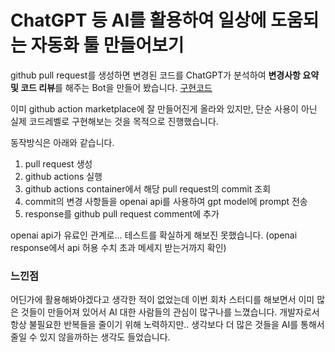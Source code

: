 # ChatGPT 등 AI를 활용하여 일상에 도움되는 자동화 툴 만들어보기

github pull request를 생성하면 변경된 코드를 ChatGPT가 분석하여 **변경사항 요약 및 코드 리뷰**를 해주는 Bot을 만들어 봤습니다. [구현코드](https://github.com/hoo00nn/code-review-bot)

이미 github action marketplace에 잘 만들어진게 올라와 있지만, 단순 사용이 아닌 실제 코드레벨로 구현해보는 것을 목적으로 진행했습니다.

동작방식은 아래와 같습니다.

1. pull request 생성
2. github actions 실행
3. github actions container에서 해당 pull request의 commit 조회
4. commit의 변경 사항들을 openai api를 사용하여 gpt model에 prompt 전송
5. response를 github pull request comment에 추가

openai api가 유료인 관계로... 테스트를 확실하게 해보진 못했습니다. (openai response에서 api 허용 수치 초과 메세지 받는거까지 확인)

### 느낀점

어딘가에 활용해봐야겠다고 생각한 적이 없었는데 이번 회차 스터디를 해보면서 이미 많은 것들이 만들어져 있어서 AI 대한 사람들의 관심이 많구나를 느꼈습니다. 개발자로서 항상 불필요한 반복들을 줄이기 위해 노력하지만.. 생각보다 더 많은 것들을 AI를 통해서 줄일 수 있지 않을까하는 생각도 들었습니다.
